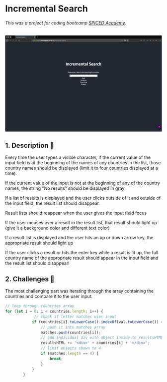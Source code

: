 # Incremental Search
###### This was a project for coding bootcamp [SPICED Academy](https://www.spiced-academy.com/).

<img src="/images/01-incremental-search.png" alt="Incremental Search">

## 1. Description 📖

Every time the user types a visible character, if the current value of the input field is at the beginning of the names of any countries in the list, those country names should be displayed (limit it to four countries displayed at a time).

If the current value of the input is not at the beginning of any of the country names, the string "No results" should be displayed in gray

If a list of results is displayed and the user clicks outside of it and outside of the input field, the result list should disappear.

Result lists should reappear when the user gives the input field focus

If the user mouses over a result in the result list, that result should light up (give it a background color and different text color)

If a result list is displayed and the user hits an up or down arrow key, the appropriate result should light up

If the user clicks a result or hits the enter key while a result is lit up, the full country name of the appropriate result should appear in the input field and the result list should disappear!

## 2. Challenges 🙇

The most challenging part was iterating through the array containing the countries and compare it to the user input:

```javascript
// loop through countries array
for (let i = 0; i < countries.length; i++) {
             // check if letter matches user input
            if (countries[i].toLowerCase().indexOf(val.toLowerCase()) == 0) {
                // push it into matches array
                matches.push(countries[i]);
                // add individual div with object inside to resultsHTML
                resultsHTML += '<div>' + countries[i] + '</div>';
                // limit objects shown to 4
                if (matches.length == 4) {
                    break;
                }
            }
        }
```